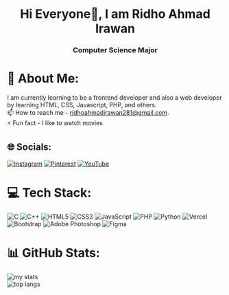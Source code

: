 <h1 align="center">Hi Everyone👋, I am Ridho Ahmad Irawan</h1>
<h3 align="center">Computer Science Major</h3>

# 💫 About Me:
I am currently learning to be a frontend developer and also a web developer by learning HTML, CSS, Javascript, PHP, and others.<br>📫 How to reach me - ridhoahmadirawan281@gmail.com.<br>⚡ Fun fact - I like to watch movies


## 🌐 Socials:
[![Instagram](https://img.shields.io/badge/Instagram-%23E4405F.svg?logo=Instagram&logoColor=white)](https://instagram.com/ridhocrnv) [![Pinterest](https://img.shields.io/badge/Pinterest-%23E60023.svg?logo=Pinterest&logoColor=white)](https://pinterest.com/ridhocreative_) [![YouTube](https://img.shields.io/badge/YouTube-%23FF0000.svg?logo=YouTube&logoColor=white)](https://youtube.com/@UCyqKCrRIiQ17Y_HQkk0Q2TQ) 

# 💻 Tech Stack:
![C](https://img.shields.io/badge/c-%2300599C.svg?style=for-the-badge&logo=c&logoColor=white) ![C++](https://img.shields.io/badge/c++-%2300599C.svg?style=for-the-badge&logo=c%2B%2B&logoColor=white) ![HTML5](https://img.shields.io/badge/html5-%23E34F26.svg?style=for-the-badge&logo=html5&logoColor=white) ![CSS3](https://img.shields.io/badge/css3-%231572B6.svg?style=for-the-badge&logo=css3&logoColor=white) ![JavaScript](https://img.shields.io/badge/javascript-%23323330.svg?style=for-the-badge&logo=javascript&logoColor=%23F7DF1E) ![PHP](https://img.shields.io/badge/php-%23777BB4.svg?style=for-the-badge&logo=php&logoColor=white) ![Python](https://img.shields.io/badge/python-3670A0?style=for-the-badge&logo=python&logoColor=ffdd54) ![Vercel](https://img.shields.io/badge/vercel-%23000000.svg?style=for-the-badge&logo=vercel&logoColor=white) ![Bootstrap](https://img.shields.io/badge/bootstrap-%238511FA.svg?style=for-the-badge&logo=bootstrap&logoColor=white) ![Adobe Photoshop](https://img.shields.io/badge/adobe%20photoshop-%2331A8FF.svg?style=for-the-badge&logo=adobe%20photoshop&logoColor=white) ![Figma](https://img.shields.io/badge/figma-%23F24E1E.svg?style=for-the-badge&logo=figma&logoColor=white)
# 📊 GitHub Stats:
<img alt="my stats" src="https://github-readme-stats.vercel.app/api?username=ridhocrnv"/><br/>
<img alt="top langs" src="https://github-readme-stats.vercel.app/api/top-langs/?username=ridhocrnv&layout=compact"/><br/>
